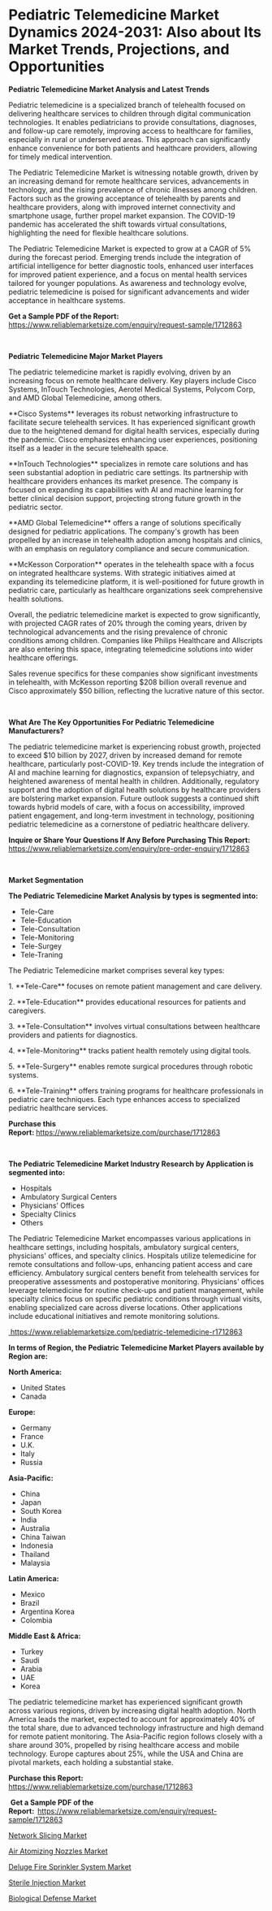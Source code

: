 <p><h1>Pediatric Telemedicine Market Dynamics 2024-2031: Also about Its Market Trends, Projections, and Opportunities</h1></p><p><strong>Pediatric Telemedicine Market Analysis and Latest Trends</strong></p>
<p><p>Pediatric telemedicine is a specialized branch of telehealth focused on delivering healthcare services to children through digital communication technologies. It enables pediatricians to provide consultations, diagnoses, and follow-up care remotely, improving access to healthcare for families, especially in rural or underserved areas. This approach can significantly enhance convenience for both patients and healthcare providers, allowing for timely medical intervention.</p><p>The Pediatric Telemedicine Market is witnessing notable growth, driven by an increasing demand for remote healthcare services, advancements in technology, and the rising prevalence of chronic illnesses among children. Factors such as the growing acceptance of telehealth by parents and healthcare providers, along with improved internet connectivity and smartphone usage, further propel market expansion. The COVID-19 pandemic has accelerated the shift towards virtual consultations, highlighting the need for flexible healthcare solutions.</p><p>The Pediatric Telemedicine Market is expected to grow at a CAGR of 5% during the forecast period. Emerging trends include the integration of artificial intelligence for better diagnostic tools, enhanced user interfaces for improved patient experience, and a focus on mental health services tailored for younger populations. As awareness and technology evolve, pediatric telemedicine is poised for significant advancements and wider acceptance in healthcare systems.</p></p>
<p><strong>Get a Sample PDF of the Report:&nbsp;</strong> <a href="https://www.reliablemarketsize.com/enquiry/request-sample/1712863?utm_campaign=1506&utm_medium=2&utm_source=Github&utm_content=ia&utm_term=22102024&utm_id=pediatric-telemedicine">https://www.reliablemarketsize.com/enquiry/request-sample/1712863</a></p>
<p>&nbsp;</p>
<p><strong>Pediatric Telemedicine Major Market Players</strong></p>
<p><p>The pediatric telemedicine market is rapidly evolving, driven by an increasing focus on remote healthcare delivery. Key players include Cisco Systems, InTouch Technologies, Aerotel Medical Systems, Polycom Corp, and AMD Global Telemedicine, among others. </p><p>**Cisco Systems** leverages its robust networking infrastructure to facilitate secure telehealth services. It has experienced significant growth due to the heightened demand for digital health services, especially during the pandemic. Cisco emphasizes enhancing user experiences, positioning itself as a leader in the secure telehealth space.</p><p>**InTouch Technologies** specializes in remote care solutions and has seen substantial adoption in pediatric care settings. Its partnership with healthcare providers enhances its market presence. The company is focused on expanding its capabilities with AI and machine learning for better clinical decision support, projecting strong future growth in the pediatric sector.</p><p>**AMD Global Telemedicine** offers a range of solutions specifically designed for pediatric applications. The company's growth has been propelled by an increase in telehealth adoption among hospitals and clinics, with an emphasis on regulatory compliance and secure communication.</p><p>**McKesson Corporation** operates in the telehealth space with a focus on integrated healthcare systems. With strategic initiatives aimed at expanding its telemedicine platform, it is well-positioned for future growth in pediatric care, particularly as healthcare organizations seek comprehensive health solutions.</p><p>Overall, the pediatric telemedicine market is expected to grow significantly, with projected CAGR rates of 20% through the coming years, driven by technological advancements and the rising prevalence of chronic conditions among children. Companies like Philips Healthcare and Allscripts are also entering this space, integrating telemedicine solutions into wider healthcare offerings. </p><p>Sales revenue specifics for these companies show significant investments in telehealth, with McKesson reporting $208 billion overall revenue and Cisco approximately $50 billion, reflecting the lucrative nature of this sector.</p></p>
<p>&nbsp;</p>
<p><strong>What Are The Key Opportunities For Pediatric Telemedicine Manufacturers?</strong></p>
<p><p>The pediatric telemedicine market is experiencing robust growth, projected to exceed $10 billion by 2027, driven by increased demand for remote healthcare, particularly post-COVID-19. Key trends include the integration of AI and machine learning for diagnostics, expansion of telepsychiatry, and heightened awareness of mental health in children. Additionally, regulatory support and the adoption of digital health solutions by healthcare providers are bolstering market expansion. Future outlook suggests a continued shift towards hybrid models of care, with a focus on accessibility, improved patient engagement, and long-term investment in technology, positioning pediatric telemedicine as a cornerstone of pediatric healthcare delivery.</p></p>
<p><strong>Inquire or Share Your Questions If Any Before Purchasing This Report:</strong> <a href="https://www.reliablemarketsize.com/enquiry/pre-order-enquiry/1712863?utm_campaign=1506&utm_medium=2&utm_source=Github&utm_content=ia&utm_term=22102024&utm_id=pediatric-telemedicine">https://www.reliablemarketsize.com/enquiry/pre-order-enquiry/1712863</a></p>
<p>&nbsp;</p>
<p><strong>Market Segmentation</strong></p>
<p><strong>The Pediatric Telemedicine Market Analysis by types is segmented into:</strong></p>
<p><ul><li>Tele-Care</li><li>Tele-Education</li><li>Tele-Consultation</li><li>Tele-Monitoring</li><li>Tele-Surgey</li><li>Tele-Traning</li></ul></p>
<p><p>The Pediatric Telemedicine market comprises several key types: </p><p>1. **Tele-Care** focuses on remote patient management and care delivery. </p><p>2. **Tele-Education** provides educational resources for patients and caregivers. </p><p>3. **Tele-Consultation** involves virtual consultations between healthcare providers and patients for diagnostics. </p><p>4. **Tele-Monitoring** tracks patient health remotely using digital tools. </p><p>5. **Tele-Surgery** enables remote surgical procedures through robotic systems. </p><p>6. **Tele-Training** offers training programs for healthcare professionals in pediatric care techniques. Each type enhances access to specialized pediatric healthcare services.</p></p>
<p><strong>Purchase this Report:&nbsp;</strong><a href="https://www.reliablemarketsize.com/purchase/1712863?utm_campaign=1506&utm_medium=2&utm_source=Github&utm_content=ia&utm_term=22102024&utm_id=pediatric-telemedicine">https://www.reliablemarketsize.com/purchase/1712863</a></p>
<p>&nbsp;</p>
<p><strong>The Pediatric Telemedicine Market Industry Research by Application is segmented into:</strong></p>
<p><ul><li>Hospitals</li><li>Ambulatory Surgical Centers</li><li>Physicians’ Offices</li><li>Specialty Clinics</li><li>Others</li></ul></p>
<p><p>The Pediatric Telemedicine Market encompasses various applications in healthcare settings, including hospitals, ambulatory surgical centers, physicians' offices, and specialty clinics. Hospitals utilize telemedicine for remote consultations and follow-ups, enhancing patient access and care efficiency. Ambulatory surgical centers benefit from telehealth services for preoperative assessments and postoperative monitoring. Physicians' offices leverage telemedicine for routine check-ups and patient management, while specialty clinics focus on specific pediatric conditions through virtual visits, enabling specialized care across diverse locations. Other applications include educational initiatives and remote monitoring solutions.</p></p>
<p><a href="https://www.reliablemarketsize.com/pediatric-telemedicine-r1712863?utm_campaign=1506&utm_medium=2&utm_source=Github&utm_content=ia&utm_term=22102024&utm_id=pediatric-telemedicine">&nbsp;https://www.reliablemarketsize.com/pediatric-telemedicine-r1712863</a></p>
<p><strong>In terms of Region, the Pediatric Telemedicine Market Players available by Region are:</strong></p>
<p>
    <p> <strong> North America: </strong>
        <ul>
            <li>United States</li>
            <li>Canada</li>
        </ul>
        </p> 
    <p> <strong> Europe: </strong>
        <ul>
            <li>Germany</li>
            <li>France</li>
            <li>U.K.</li>
            <li>Italy</li>
            <li>Russia</li>
        </ul>
        </p> 
    <p> <strong> Asia-Pacific: </strong>
        <ul>
            <li>China</li>
            <li>Japan</li>
            <li>South Korea</li>
            <li>India</li>
            <li>Australia</li>
            <li>China Taiwan</li>
            <li>Indonesia</li>
            <li>Thailand</li>
            <li>Malaysia</li>
        </ul>
        </p> 
    <p> <strong> Latin America: </strong>
        <ul>
            <li>Mexico</li>
            <li>Brazil</li>
            <li>Argentina Korea</li>
            <li>Colombia</li>
        </ul>
        </p> 
    <p> <strong> Middle East & Africa: </strong>
        <ul>
            <li>Turkey</li>
            <li>Saudi</li>
            <li>Arabia</li>
            <li>UAE</li>
            <li>Korea</li>
        </ul>
    </p>
    </p>
<p><p>The pediatric telemedicine market has experienced significant growth across various regions, driven by increasing digital health adoption. North America leads the market, expected to account for approximately 40% of the total share, due to advanced technology infrastructure and high demand for remote patient monitoring. The Asia-Pacific region follows closely with a share around 30%, propelled by rising healthcare access and mobile technology. Europe captures about 25%, while the USA and China are pivotal markets, each holding a substantial stake.</p></p>
<p><strong>Purchase this Report: </strong><a href="https://www.reliablemarketsize.com/purchase/1712863?utm_campaign=1506&utm_medium=2&utm_source=Github&utm_content=ia&utm_term=22102024&utm_id=pediatric-telemedicine">https://www.reliablemarketsize.com/purchase/1712863</a></p>
<p>&nbsp;<strong>Get a Sample PDF of the Report:&nbsp;&nbsp;</strong><a href="https://www.reliablemarketsize.com/enquiry/request-sample/1712863?utm_campaign=1506&utm_medium=2&utm_source=Github&utm_content=ia&utm_term=22102024&utm_id=pediatric-telemedicine">https://www.reliablemarketsize.com/enquiry/request-sample/1712863</a></p>
<p><strong></strong></p>
<p><p><a href="https://github.com/Chiragrp22/Market-Research-Report-List-6/blob/main/network-slicing-market.md?utm_campaign=1506&utm_medium=2&utm_source=Github&utm_content=ia&utm_term=22102024&utm_id=pediatric-telemedicine">Network Slicing Market</a></p><p><a href="https://issuu.com/reportprime-2/docs/air-atomizing-nozzles-market-size-2_a3712168ba3e1d?utm_campaign=1506&utm_medium=2&utm_source=Github&utm_content=ia&utm_term=22102024&utm_id=pediatric-telemedicine">Air Atomizing Nozzles Market</a></p><p><a href="https://issuu.com/reportprime-2/docs/deluge-fire-sprinkler-system-market_6bc26346f91ff8?utm_campaign=1506&utm_medium=2&utm_source=Github&utm_content=ia&utm_term=22102024&utm_id=pediatric-telemedicine">Deluge Fire Sprinkler System Market</a></p><p><a href="https://www.linkedin.com/pulse/disruption-innovation-sterile-injection-industry-market-analysis-lxcaf?utm_campaign=1506&utm_medium=2&utm_source=Github&utm_content=ia&utm_term=22102024&utm_id=pediatric-telemedicine">Sterile Injection Market</a></p><p><a href="https://www.linkedin.com/pulse/biological-defense-market-global-share-ranking-overall-sales-orfif?utm_campaign=1506&utm_medium=2&utm_source=Github&utm_content=ia&utm_term=22102024&utm_id=pediatric-telemedicine">Biological Defense Market</a></p></p>